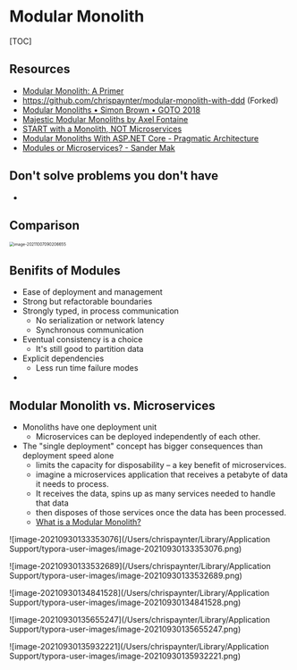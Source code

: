 # Modular Monolith

[TOC]

## Resources

- [Modular Monolith: A Primer](http://www.kamilgrzybek.com/design/modular-monolith-primer/)
- https://github.com/chrispaynter/modular-monolith-with-ddd (Forked)
- [Modular Monoliths • Simon Brown • GOTO 2018](https://www.youtube.com/watch?v=5OjqD-ow8GE)
- [Majestic Modular Monoliths by Axel Fontaine](https://www.youtube.com/watch?v=BOvxJaklcr0)
- [START with a Monolith, NOT Microservices](https://www.youtube.com/watch?v=Z_pj1mUDKdw)
- [Modular Monoliths With ASP.NET Core - Pragmatic Architecture](https://www.thinktecture.com/en/asp-net/modular-monolith/)
- [Modules or Microservices? - Sander Mak](https://www.youtube.com/watch?v=AJW2FAJGgVw)

## Don't solve problems you don't have

- 

## Comparison

<img src="/Users/chrispaynter/Library/Application Support/typora-user-images/image-20211007090206655.png" alt="image-20211007090206655" style="zoom:50%;" />

## Benifits of Modules

- Ease of deployment and management
- Strong but refactorable boundaries
- Strongly typed, in process communication
  - No serialization or network latency
  - Synchronous communication
- Eventual consistency is a choice
  - It's still good to partition data
- Explicit dependencies
  - Less run time failure modes
- 

## Modular Monolith vs. Microservices

- Monoliths have one deployment unit
  - Microservices can be deployed independently of each other.
- The "single deployment" concept has bigger consequences than deployment speed alone
  - limits the capacity for disposability – a key benefit of microservices.
  - imagine a microservices application that receives a petabyte of data it needs to process. 
  - It receives the data, spins up as many services needed to handle that data
  - then disposes of those services once the data has been processed.
  - [What is a Modular Monolith?](https://www.jrebel.com/blog/what-is-a-modular-monolith)

![image-20210930133353076](/Users/chrispaynter/Library/Application Support/typora-user-images/image-20210930133353076.png)

![image-20210930133532689](/Users/chrispaynter/Library/Application Support/typora-user-images/image-20210930133532689.png)

![image-20210930134841528](/Users/chrispaynter/Library/Application Support/typora-user-images/image-20210930134841528.png)

![image-20210930135655247](/Users/chrispaynter/Library/Application Support/typora-user-images/image-20210930135655247.png)

![image-20210930135932221](/Users/chrispaynter/Library/Application Support/typora-user-images/image-20210930135932221.png)

